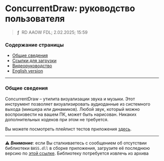 # ConcurrentDraw: руководство пользователя
> **ƒ** &nbsp;RD AAOW FDL; 2.02.2025; 15:59



### Содержание страницы

- [Общие сведения](#section-1)
- [Ссылки для загрузки](https://adslbarxatov.github.io/DPArray/ru#concurrentdraw)
- [Видеоруководство](https://youtube.com/watch?v=vFKAfOkVs_s)
- [English version](https://adslbarxatov.github.io/ConcurrentDraw)

---

### Общие сведения

ConcurrentDraw – утилита визуализации звука и музыки. Этот инструмент позволяет
визуализировать аудиоданные из системного выхода (микшера или динамиков). Любой
звук, который можно воспроизвести на вашем ПК, может быть нарисован. Никаких
дополнительных кодеков при этом не требуется.

Вы можете посмотреть плейлист тестов приложения [здесь](https://youtube.com/playlist?list=PLe7qKwHNkZTtr1OGOdYMrD73ByPBzCzxc).

---

:warning: ***Внимание***: если Вы сталкиваетесь с сообщением об отсутствии библиотеки `BASS.dll`
в сборке приложения, загрузите её последнюю версию по [этой ссылке](https://www.un4seen.com/files/bass24.zip).
Библиотеку потребуется извлечь из архива
